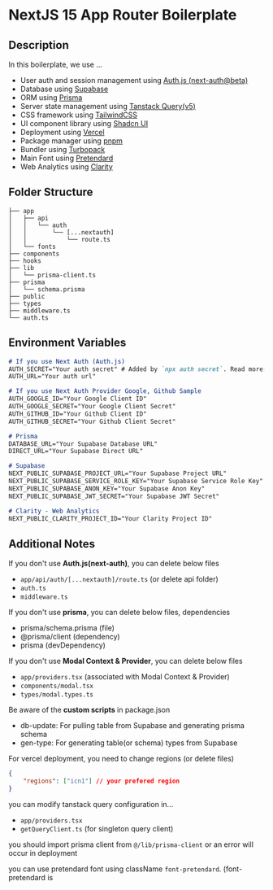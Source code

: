 
# NextJS 15 App Router Boilerplate
## Description
In this boilerplate, we use ...

- User auth and session management using [Auth.js (next-auth@beta)](https://authjs.dev/)
- Database using [Supabase](https://supabase.com/)
- ORM using [Prisma](https://www.prisma.io/)
- Server state management using [Tanstack Query(v5)](https://tanstack.com/query/latest/docs/framework/react/overview)
- CSS framework using [TailwindCSS](https://tailwindcss.com/)
- UI component library using [Shadcn UI](https://ui.shadcn.com/)
- Deployment using [Vercel](https://vercel.com/)
- Package manager using [pnpm](https://pnpm.io/)
- Bundler using [Turbopack](https://turbopack.dev/)
- Main Font using [Pretendard](https://noonnu.cc/font_page/694)
- Web Analytics using [Clarity](https://clarity.microsoft.com/)

## Folder Structure
```
├── app
│   ├── api
│   │   └── auth
│   │       └── [...nextauth]
│   │           └── route.ts
│   └── fonts
├── components
├── hooks
├── lib
│   └── prisma-client.ts
├── prisma
│   └── schema.prisma
├── public
├── types
├── middleware.ts
└── auth.ts
```

## Environment Variables
```md
# If you use Next Auth (Auth.js)
AUTH_SECRET="Your auth secret" # Added by `npx auth secret`. Read more: https://cli.authjs.dev
AUTH_URL="Your auth url"

# If you use Next Auth Provider Google, Github Sample
AUTH_GOOGLE_ID="Your Google Client ID"
AUTH_GOOGLE_SECRET="Your Google Client Secret"
AUTH_GITHUB_ID="Your Github Client ID"
AUTH_GITHUB_SECRET="Your Github Client Secret"

# Prisma 
DATABASE_URL="Your Supabase Database URL"
DIRECT_URL="Your Supabase Direct URL"

# Supabase
NEXT_PUBLIC_SUPABASE_PROJECT_URL="Your Supabase Project URL"
NEXT_PUBLIC_SUPABASE_SERVICE_ROLE_KEY="Your Supabase Service Role Key"
NEXT_PUBLIC_SUPABASE_ANON_KEY="Your Supabase Anon Key"
NEXT_PUBLIC_SUPABASE_JWT_SECRET="Your Supabase JWT Secret"

# Clarity - Web Analytics
NEXT_PUBLIC_CLARITY_PROJECT_ID="Your Clarity Project ID"
```

## Additional Notes
If you don't use **Auth.js(next-auth)**, you can delete below files
- `app/api/auth/[...nextauth]/route.ts` (or delete api folder)
- `auth.ts`
- `middleware.ts`

If you don't use **prisma**, you can delete below files, dependencies 
- prisma/schema.prisma (file)
- @prisma/client (dependency)
- prisma (devDependency)

If you don't use **Modal Context & Provider**, you can delete below files
- `app/providers.tsx` (associated with Modal Context & Provider)
- `components/modal.tsx`
- `types/modal.types.ts`

Be aware of the **custom scripts** in package.json
- db-update: For pulling table from Supabase and generating prisma schema
- gen-type: For generating table(or schema) types from Supabase

For vercel deployment, you need to change regions (or delete files)
```json
{
    "regions": ["icn1"] // your prefered region
}
```

you can modify tanstack query configuration in...
- `app/providers.tsx`
- `getQueryClient.ts` (for singleton query client)

you should import prisma client from `@/lib/prisma-client` or an error will occur in deployment

you can use pretendard font using className `font-pretendard`. (font-pretendard is 

